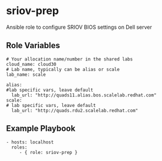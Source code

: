 sriov-prep
=========

Ansible role to configure SRIOV BIOS settings on Dell server


Role Variables
--------------

    # Your allocation name/number in the shared labs
    cloud_name: cloud30
    # Lab name, typically can be alias or scale
    lab_name: scale

    alias:
    #lab specific vars, leave default
      lab_url: "http://quads11.alias.bos.scalelab.redhat.com"
    scale:
    # lab specific vars, leave default
      lab_url: "http://quads.rdu2.scalelab.redhat.com"



Example Playbook
----------------


    - hosts: localhost
      roles:
         - { role: sriov-prep }
